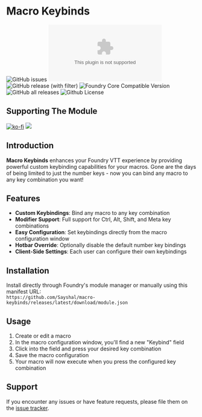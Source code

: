 # Macro Keybinds

![GitHub issues](https://img.shields.io/github/issues/Sayshal/macro-keybinds?style=for-the-badge)
![Latest Release Download Count](https://img.shields.io/github/downloads/Sayshal/macro-keybinds/latest/module.zip?color=2b82fc&label=Latest+Release+Download+Count&style=for-the-badge)
![GitHub release (with filter)](https://img.shields.io/github/v/release/Sayshal/macro-keybinds?style=for-the-badge)
![Foundry Core Compatible Version](https://img.shields.io/badge/dynamic/json.svg?url=https://github.com/Sayshal/macro-keybinds/releases/latest/download/module.json&label=Foundry%20Version&query=$.compatibility.verified&colorB=orange&style=for-the-badge)
![GitHub all releases](https://img.shields.io/github/downloads/Sayshal/macro-keybinds/total?style=for-the-badge)
![Github License](https://img.shields.io/github/license/Sayshal/macro-keybinds?style=for-the-badge)

## Supporting The Module

[![ko-fi](https://ko-fi.com/img/githubbutton_sm.svg)](https://ko-fi.com/sayshal) [![](https://dcbadge.limes.pink/api/server/PzzUwU9gdz)](https://discord.gg/PzzUwU9gdz)

## Introduction

**Macro Keybinds** enhances your Foundry VTT experience by providing powerful custom keybinding capabilities for your macros. Gone are the days of being limited to just the number
keys - now you can bind any macro to any key combination you want!

## Features

- **Custom Keybindings**: Bind any macro to any key combination
- **Modifier Support**: Full support for Ctrl, Alt, Shift, and Meta key combinations
- **Easy Configuration**: Set keybindings directly from the macro configuration window
- **Hotbar Override**: Optionally disable the default number key bindings
- **Client-Side Settings**: Each user can configure their own keybindings

## Installation

Install directly through Foundry's module manager or manually using this manifest URL:  
`https://github.com/Sayshal/macro-keybinds/releases/latest/download/module.json`

## Usage

1. Create or edit a macro
2. In the macro configuration window, you'll find a new "Keybind" field
3. Click into the field and press your desired key combination
4. Save the macro configuration
5. Your macro will now execute when you press the configured key combination

## Support

If you encounter any issues or have feature requests, please file them on the [issue tracker](https://github.com/Sayshal/macro-keybinds/issues).
